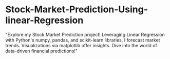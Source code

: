 # Stock-Market-Prediction-Using-linear-Regression
 "Explore my Stock Market Prediction project! Leveraging Linear Regression with Python's numpy, pandas, and scikit-learn libraries, I forecast market trends. Visualizations via matplotlib offer insights. Dive into the world of data-driven financial predictions!"
